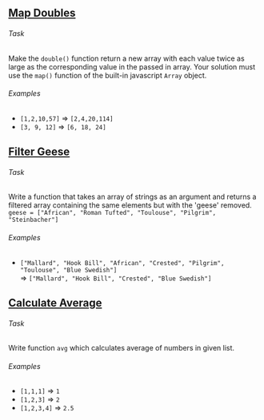 ## [Map Doubles](https://www.codewars.com/kata/use-map-to-double-the-values-in-an-array)

###### Task
Make the `double()` function return a new array with each value twice as large as the corresponding value in the passed in array. Your solution must use the `map()` function of the built-in javascript `Array` object.

###### Examples
- `[1,2,10,57]` => `[2,4,20,114]`
- `[3, 9, 12]` => `[6, 18, 24]`



## [Filter Geese](https://www.codewars.com/kata/filter-out-the-geese)

###### Task
Write a function that takes an array of strings as an argument and returns a filtered array containing the same elements but with the 'geese' removed. </br>
`geese = ["African", "Roman Tufted", "Toulouse", "Pilgrim", "Steinbacher"]`

###### Examples
- `["Mallard", "Hook Bill", "African", "Crested", "Pilgrim", "Toulouse", "Blue Swedish"]` </br> => `["Mallard", "Hook Bill", "Crested", "Blue Swedish"]`



## [Calculate Average](https://www.codewars.com/kata/calculate-average)

###### Task
Write function `avg` which calculates average of numbers in given list.

###### Examples
- `[1,1,1]` => `1`
- `[1,2,3]` => `2`
- `[1,2,3,4]` => `2.5`
